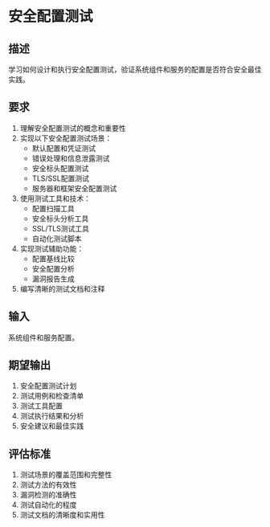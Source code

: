 # 安全配置测试

## 描述
学习如何设计和执行安全配置测试，验证系统组件和服务的配置是否符合安全最佳实践。

## 要求
1. 理解安全配置测试的概念和重要性
2. 实现以下安全配置测试场景：
   - 默认配置和凭证测试
   - 错误处理和信息泄露测试
   - 安全标头配置测试
   - TLS/SSL配置测试
   - 服务器和框架安全配置测试
3. 使用测试工具和技术：
   - 配置扫描工具
   - 安全标头分析工具
   - SSL/TLS测试工具
   - 自动化测试脚本
4. 实现测试辅助功能：
   - 配置基线比较
   - 安全配置分析
   - 漏洞报告生成
5. 编写清晰的测试文档和注释

## 输入
系统组件和服务配置。

## 期望输出
1. 安全配置测试计划
2. 测试用例和检查清单
3. 测试工具配置
4. 测试执行结果和分析
5. 安全建议和最佳实践

## 评估标准
1. 测试场景的覆盖范围和完整性
2. 测试方法的有效性
3. 漏洞检测的准确性
4. 测试自动化的程度
5. 测试文档的清晰度和实用性